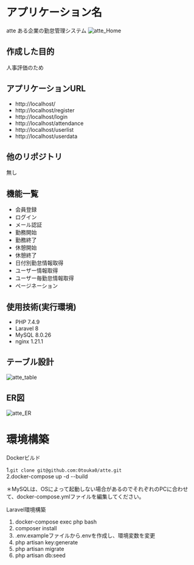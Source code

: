 # アプリケーション名
atte
ある企業の勤怠管理システム
![atte_Home](https://github.com/0touka0/atte/assets/163740181/7562f463-5f40-4fad-a757-d604835161df)

## 作成した目的
人事評価のため


## アプリケーションURL
- http://localhost/
- http://localhost/register
- http://localhost/login
- http://localhost/attendance
- http://localhost/userlist
- http://localhost/userdata

## 他のリポジトリ
無し

## 機能一覧
- 会員登録
- ログイン
- メール認証
- 勤務開始
- 勤務終了
- 休憩開始
- 休憩終了
- 日付別勤怠情報取得
- ユーザー情報取得
- ユーザー毎勤怠情報取得
- ページネーション

## 使用技術(実行環境)
- PHP 7.4.9
- Laravel 8
- MySQL 8.0.26
- nginx 1.21.1

## テーブル設計
![atte_table](https://github.com/0touka0/atte/assets/163740181/d96af0dd-6e2a-41dc-a4bd-e62e90d2c076)

## ER図
![atte_ER](https://github.com/0touka0/atte/assets/163740181/0f3959d8-2f01-44f2-90b0-c369417a6920)

# 環境構築
Dockerビルド

 1.`git clone git@github.com:0touka0/atte.git`<br>
 2.docker-compose up -d --build

＊MySQLは、OSによって起動しない場合があるのでそれぞれのPCに合わせて、docker-compose.ymlファイルを編集してください。

Laravel環境構築

1. docker-compose exec php bash
2. composer install
3. .env.exampleファイルから.envを作成し、環境変数を変更
4. php artisan key:generate
5. php artisan migrate
6. php artisan db:seed







